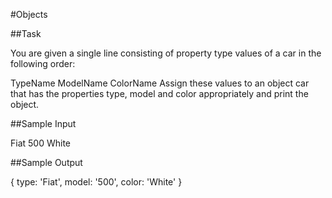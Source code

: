 #Objects

##Task

You are given a single line consisting of property type values of a car in the following order:

TypeName ModelName ColorName
Assign these values to an object car that has the properties type, model and color appropriately and print the object.

##Sample Input

Fiat 500 White  

##Sample Output

{ type: 'Fiat', model: '500', color: 'White' }

